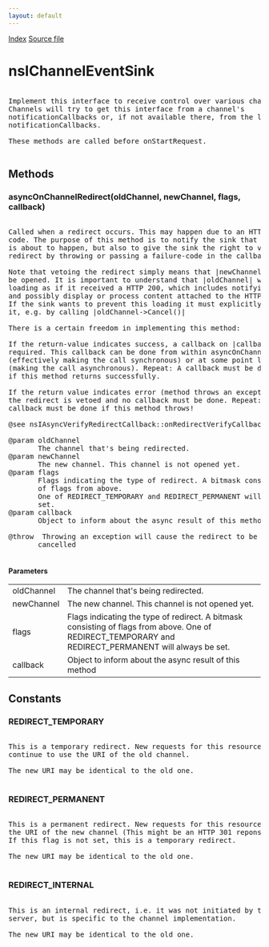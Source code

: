 ```yaml
---
layout: default
---
```

<div id='links'><a href="../index.html">Index</a>
<a href="http://dxr.mozilla.org/mozilla-central/source/netwerk/base/public/nsIChannelEventSink.idl">Source file</a>
</div>

# nsIChannelEventSink #
<pre>  
Implement this interface to receive control over various channel events.  
Channels will try to get this interface from a channel's  
notificationCallbacks or, if not available there, from the loadGroup's  
notificationCallbacks.  
  
These methods are called before onStartRequest.  
  
</pre>
## Methods ##

### asyncOnChannelRedirect(oldChannel, newChannel, flags, callback) ###
<pre>  
Called when a redirect occurs. This may happen due to an HTTP 3xx status  
code. The purpose of this method is to notify the sink that a redirect  
is about to happen, but also to give the sink the right to veto the  
redirect by throwing or passing a failure-code in the callback.  
  
Note that vetoing the redirect simply means that |newChannel| will not  
be opened. It is important to understand that |oldChannel| will continue  
loading as if it received a HTTP 200, which includes notifying observers  
and possibly display or process content attached to the HTTP response.  
If the sink wants to prevent this loading it must explicitly deal with  
it, e.g. by calling |oldChannel->Cancel()|  
  
There is a certain freedom in implementing this method:  
  
If the return-value indicates success, a callback on |callback| is  
required. This callback can be done from within asyncOnChannelRedirect  
(effectively making the call synchronous) or at some point later  
(making the call asynchronous). Repeat: A callback must be done  
if this method returns successfully.  
  
If the return value indicates error (method throws an exception)  
the redirect is vetoed and no callback must be done. Repeat: No  
callback must be done if this method throws!  
  
@see nsIAsyncVerifyRedirectCallback::onRedirectVerifyCallback()  
  
@param oldChannel  
       The channel that's being redirected.  
@param newChannel  
       The new channel. This channel is not opened yet.  
@param flags  
       Flags indicating the type of redirect. A bitmask consisting  
       of flags from above.  
       One of REDIRECT_TEMPORARY and REDIRECT_PERMANENT will always be  
       set.  
@param callback  
       Object to inform about the async result of this method  
  
@throw <any> Throwing an exception will cause the redirect to be  
       cancelled  
  
</pre>
#### Parameters ####

<table>

<tr>
<td>oldChannel</td>
<td>       The channel that's being redirected.  
</td>
</tr>

<tr>
<td>newChannel</td>
<td>       The new channel. This channel is not opened yet.  
</td>
</tr>

<tr>
<td>flags</td>
<td>       Flags indicating the type of redirect. A bitmask consisting  
       of flags from above.  
       One of REDIRECT_TEMPORARY and REDIRECT_PERMANENT will always be  
       set.  
</td>
</tr>

<tr>
<td>callback</td>
<td>       Object to inform about the async result of this method  
</td>
</tr>

</table>

## Constants ##

### REDIRECT_TEMPORARY ###
<pre>  
This is a temporary redirect. New requests for this resource should  
continue to use the URI of the old channel.  
  
The new URI may be identical to the old one.  
  
</pre>
### REDIRECT_PERMANENT ###
<pre>  
This is a permanent redirect. New requests for this resource should use  
the URI of the new channel (This might be an HTTP 301 reponse).  
If this flag is not set, this is a temporary redirect.  
  
The new URI may be identical to the old one.  
  
</pre>
### REDIRECT_INTERNAL ###
<pre>  
This is an internal redirect, i.e. it was not initiated by the remote  
server, but is specific to the channel implementation.  
  
The new URI may be identical to the old one.  
  
</pre>